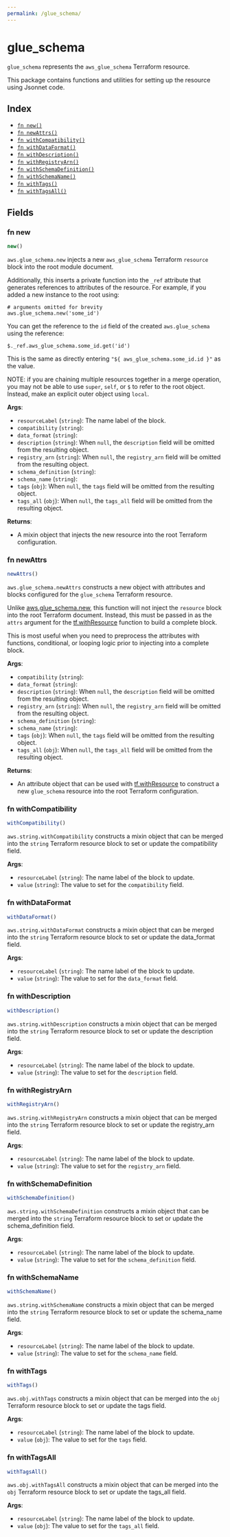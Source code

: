 ```yaml
---
permalink: /glue_schema/
---
```


# glue_schema

`glue_schema` represents the `aws_glue_schema` Terraform resource.



This package contains functions and utilities for setting up the resource using Jsonnet code.


## Index

* [`fn new()`](#fn-new)
* [`fn newAttrs()`](#fn-newattrs)
* [`fn withCompatibility()`](#fn-withcompatibility)
* [`fn withDataFormat()`](#fn-withdataformat)
* [`fn withDescription()`](#fn-withdescription)
* [`fn withRegistryArn()`](#fn-withregistryarn)
* [`fn withSchemaDefinition()`](#fn-withschemadefinition)
* [`fn withSchemaName()`](#fn-withschemaname)
* [`fn withTags()`](#fn-withtags)
* [`fn withTagsAll()`](#fn-withtagsall)

## Fields

### fn new

```ts
new()
```


`aws.glue_schema.new` injects a new `aws_glue_schema` Terraform `resource`
block into the root module document.

Additionally, this inserts a private function into the `_ref` attribute that generates references to attributes of the
resource. For example, if you added a new instance to the root using:

    # arguments omitted for brevity
    aws.glue_schema.new('some_id')

You can get the reference to the `id` field of the created `aws.glue_schema` using the reference:

    $._ref.aws_glue_schema.some_id.get('id')

This is the same as directly entering `"${ aws_glue_schema.some_id.id }"` as the value.

NOTE: if you are chaining multiple resources together in a merge operation, you may not be able to use `super`, `self`,
or `$` to refer to the root object. Instead, make an explicit outer object using `local`.

**Args**:
  - `resourceLabel` (`string`): The name label of the block.
  - `compatibility` (`string`): 
  - `data_format` (`string`): 
  - `description` (`string`):  When `null`, the `description` field will be omitted from the resulting object.
  - `registry_arn` (`string`):  When `null`, the `registry_arn` field will be omitted from the resulting object.
  - `schema_definition` (`string`): 
  - `schema_name` (`string`): 
  - `tags` (`obj`):  When `null`, the `tags` field will be omitted from the resulting object.
  - `tags_all` (`obj`):  When `null`, the `tags_all` field will be omitted from the resulting object.

**Returns**:
- A mixin object that injects the new resource into the root Terraform configuration.


### fn newAttrs

```ts
newAttrs()
```


`aws.glue_schema.newAttrs` constructs a new object with attributes and blocks configured for the `glue_schema`
Terraform resource.

Unlike [aws.glue_schema.new](#fn-new), this function will not inject the `resource`
block into the root Terraform document. Instead, this must be passed in as the `attrs` argument for the
[tf.withResource](https://github.com/tf-libsonnet/core/tree/main/docs#fn-withresource) function to build a complete block.

This is most useful when you need to preprocess the attributes with functions, conditional, or looping logic prior to
injecting into a complete block.

**Args**:
  - `compatibility` (`string`): 
  - `data_format` (`string`): 
  - `description` (`string`):  When `null`, the `description` field will be omitted from the resulting object.
  - `registry_arn` (`string`):  When `null`, the `registry_arn` field will be omitted from the resulting object.
  - `schema_definition` (`string`): 
  - `schema_name` (`string`): 
  - `tags` (`obj`):  When `null`, the `tags` field will be omitted from the resulting object.
  - `tags_all` (`obj`):  When `null`, the `tags_all` field will be omitted from the resulting object.

**Returns**:
  - An attribute object that can be used with [tf.withResource](https://github.com/tf-libsonnet/core/tree/main/docs#fn-withresource) to construct a new `glue_schema` resource into the root Terraform configuration.


### fn withCompatibility

```ts
withCompatibility()
```

`aws.string.withCompatibility` constructs a mixin object that can be merged into the `string`
Terraform resource block to set or update the compatibility field.



**Args**:
  - `resourceLabel` (`string`): The name label of the block to update.
  - `value` (`string`): The value to set for the `compatibility` field.


### fn withDataFormat

```ts
withDataFormat()
```

`aws.string.withDataFormat` constructs a mixin object that can be merged into the `string`
Terraform resource block to set or update the data_format field.



**Args**:
  - `resourceLabel` (`string`): The name label of the block to update.
  - `value` (`string`): The value to set for the `data_format` field.


### fn withDescription

```ts
withDescription()
```

`aws.string.withDescription` constructs a mixin object that can be merged into the `string`
Terraform resource block to set or update the description field.



**Args**:
  - `resourceLabel` (`string`): The name label of the block to update.
  - `value` (`string`): The value to set for the `description` field.


### fn withRegistryArn

```ts
withRegistryArn()
```

`aws.string.withRegistryArn` constructs a mixin object that can be merged into the `string`
Terraform resource block to set or update the registry_arn field.



**Args**:
  - `resourceLabel` (`string`): The name label of the block to update.
  - `value` (`string`): The value to set for the `registry_arn` field.


### fn withSchemaDefinition

```ts
withSchemaDefinition()
```

`aws.string.withSchemaDefinition` constructs a mixin object that can be merged into the `string`
Terraform resource block to set or update the schema_definition field.



**Args**:
  - `resourceLabel` (`string`): The name label of the block to update.
  - `value` (`string`): The value to set for the `schema_definition` field.


### fn withSchemaName

```ts
withSchemaName()
```

`aws.string.withSchemaName` constructs a mixin object that can be merged into the `string`
Terraform resource block to set or update the schema_name field.



**Args**:
  - `resourceLabel` (`string`): The name label of the block to update.
  - `value` (`string`): The value to set for the `schema_name` field.


### fn withTags

```ts
withTags()
```

`aws.obj.withTags` constructs a mixin object that can be merged into the `obj`
Terraform resource block to set or update the tags field.



**Args**:
  - `resourceLabel` (`string`): The name label of the block to update.
  - `value` (`obj`): The value to set for the `tags` field.


### fn withTagsAll

```ts
withTagsAll()
```

`aws.obj.withTagsAll` constructs a mixin object that can be merged into the `obj`
Terraform resource block to set or update the tags_all field.



**Args**:
  - `resourceLabel` (`string`): The name label of the block to update.
  - `value` (`obj`): The value to set for the `tags_all` field.
